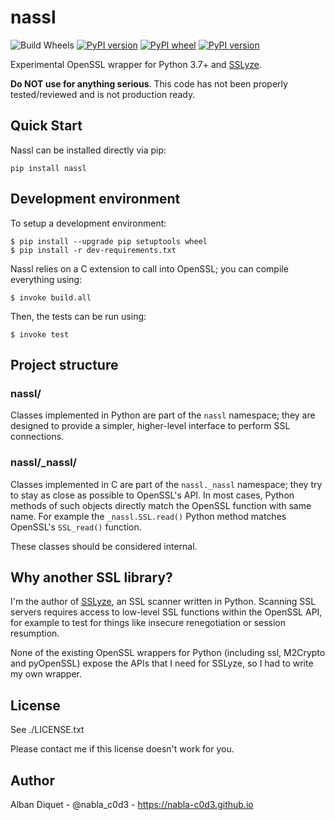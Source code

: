 nassl
=====

![Build Wheels](https://github.com/nabla-c0d3/nassl/workflows/Build%20Wheels/badge.svg)
[![PyPI version](https://img.shields.io/pypi/v/nassl.svg)](https://pypi.org/project/nassl/)
[![PyPI wheel](https://img.shields.io/pypi/wheel/nassl.svg)](https://pypi.org/project/nassl/)
[![PyPI version](https://img.shields.io/pypi/pyversions/nassl.svg)](https://pypi.org/project/nassl/)

Experimental OpenSSL wrapper for Python 3.7+ and [SSLyze](https://github.com/nabla-c0d3/sslyze).

**Do NOT use for anything serious**. This code has not been properly tested/reviewed and is not production ready.


Quick Start
-----------

Nassl can be installed directly via pip:

    pip install nassl

Development environment
-----------------------

To setup a development environment:

    $ pip install --upgrade pip setuptools wheel
    $ pip install -r dev-requirements.txt

Nassl relies on a C extension to call into OpenSSL; you can compile everything using:

    $ invoke build.all

Then, the tests can be run using:

    $ invoke test


Project structure
-----------------

### nassl/

Classes implemented in Python are part of the `nassl` namespace; they are designed to provide a simpler, higher-level
interface to perform SSL connections.


### nassl/_nassl/

Classes implemented in C are part of the `nassl._nassl` namespace; they try to stay as close as possible to OpenSSL's
API. In most cases, Python methods of such objects directly match the OpenSSL function with same name. For example the
`_nassl.SSL.read()` Python method matches OpenSSL's `SSL_read()` function.

These classes should be considered internal.


Why another SSL library?
------------------------

I'm the author of [SSLyze](https://github.com/nabla-c0d3/sslyze), an SSL scanner written in Python. Scanning SSL servers
requires access to low-level SSL functions within the OpenSSL API, for example to test for things like insecure
renegotiation or session resumption.

None of the existing OpenSSL wrappers for Python (including ssl, M2Crypto and pyOpenSSL) expose the APIs that I need for
SSLyze, so I had to write my own wrapper.


License
-------

See ./LICENSE.txt

Please contact me if this license doesn't work for you.


Author
------

Alban Diquet - @nabla_c0d3 - https://nabla-c0d3.github.io
